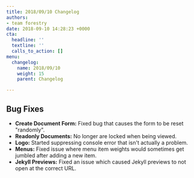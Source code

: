 ```yaml
---
title: 2018/09/10 Changelog
authors:
- team forestry
date: 2018-09-10 14:28:23 +0000
cta:
  headline: ''
  textline: ''
  calls_to_action: []
menu:
  changelog:
    name: 2018/09/10
    weight: 15
    parent: Changelog

---
```

## Bug Fixes

* **Create Document Form:** Fixed bug that causes the form to be reset "randomly".
* **Readonly Documents:** No longer are locked when being viewed.
* **Logo:** Started suppressing console error that isn't actually a problem.
* **Menus:** Fixed issue where menu item weights would sometimes get jumbled after adding a new item.
* **Jekyll Previews:** Fixed an issue which caused Jekyll previews to not open at the correct URL.